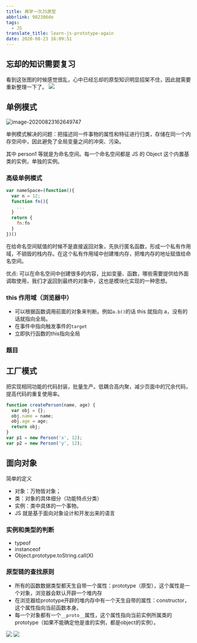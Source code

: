 ```yaml
---
title: 再学一次JS原型
abbrlink: 982386de
tags:
  - JS
translate_title: learn-js-prototype-again
date: 2020-08-23 16:09:51
---
```


## 忘却的知识需要复习

看到这张图的时候感觉很乱，心中已经忘却的原型知识明显招架不住，因此就需要重新整理一下了。
![](https://cdn.jsdelivr.net/gh/kitety/blog_img/img/20200823161711.png)

<!-- more -->

## 单例模式

![image-20200823162649747](https://cdn.jsdelivr.net/gh/kitety/blog_img/img/image-20200823162649747.png)

单例模式解决的问题：把描述同一件事物的属性和特征进行归类，存储在同一个内存空间中，因此避免了全局变量之间的冲突、污染。

其中 person1 等就是为命名空间。每一个命名空间都是 JS 的 Object 这个内置基类的实例，单独的实例。

### 高级单例模式

```js
var nameSpace=(function(){
  var n = 12;
  function fn(){
    ...
  }
  return {
    fn:fn
  }
})()
```

在给命名空间赋值的时候不是直接返回对象，先执行匿名函数，形成一个私有作用域，不销毁的栈内存。在这个私有作用域中创建堆内存，把堆内存的地址赋值给命名空间。

优点: 可以在命名空间中创建很多的内容，比如变量、函数，哪些需要提供给外面调取使用，我们才返回到最终的对象中，这也是模块化实现的一种思想。

### this 作用域（浏览器中）

- 可以根据函数调用前面的对象来判断。例如`a.b()`的话 this 就指向 a，没有的话就指向全局。
- 在事件中指向触发事件的`target`
- 立即执行函数的this指向全局

### 题目

## 工厂模式

把实现相同功能的代码封装，批量生产。低耦合高内聚，减少页面中的冗余代码，提高代码的重复使用率。

```js
function createPerson(name, age) {
  var obj = {};
  obj.name = name;
  obj.age = age;
  return obj;
}
var p1 = new Person('x', 12);
var p2 = new Person('y', 12);
```

## 面向对象

简单的定义

- 对象：万物皆对象；
- 类：对象的具体细分（功能特点分类）
- 实例：类中具体的一个事物。
- JS 就是基于面向对象设计和开发出来的语言

### 实例和类型的判断
- typeof
- instanceof
- Object.prototype.toString.call(X)

### 原型链的查找原则
- 所有的函数数据类型都天生自带一个属性：prototype（原型），这个属性是一个对象，浏览器会默认开辟一个堆内存
- 在浏览器给prototype开辟的堆内存中有一个天生自带的属性：constructor，这个属性指向当前函数本身。
- 每一个对象都有一个`__proto__`属性，这个属性指向当前实例所属类的prototype（如果不能确定他是谁的实例，都是object的实例）。

![](https://cdn.jsdelivr.net/gh/kitety/blog_img/img/20200823232308.png)
![](https://cdn.jsdelivr.net/gh/kitety/blog_img/img/20200823232322.png)

